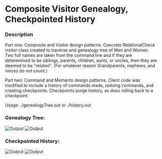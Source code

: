 # Composite Visitor Genealogy, Checkpointed History
### Description
Part one: Composite and Visitor design patterns. Concrete RelationalCheck visitor class created to traverse and genealogy tree of Men and Women. Two full names are taken
from the command line and if they are deteremined to be siblings, parents, children, aunts, or uncles, then they are deemed to be "related". (For whatever reason
Grandparents, nephews, and nieces do not count.)

Part two: Command and Memento design patterns. Client code was modified to include a history of commands made, redoing commands, and creating checkpoints. Checkpoints
purge history, as does rolling back to a checkpoint.

Usage: ./genealogyTree.out or ./history.out

### Genealogy Tree:

![Output](https://i.imgur.com/foInmCW.png)
![Output](https://i.imgur.com/uHSEvn3.png)

### Checkpointed History:

![Output](https://i.imgur.com/ML96YY5.png)
![Output](https://i.imgur.com/cKvyJUI.png)
